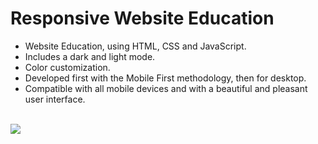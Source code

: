 # Responsive Website Education 

- Website Education, using HTML, CSS and JavaScript.
- Includes a dark and light mode.
- Color customization.
- Developed first with the Mobile First methodology, then for desktop.
- Compatible with all mobile devices and with a beautiful and pleasant user interface.

<br>

<img src="https://user-images.githubusercontent.com/97753966/203870967-670b0b74-943e-4bd6-bafa-514a6e3afcec.png"/>
